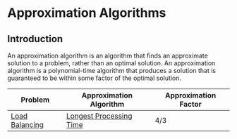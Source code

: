 # Approximation Algorithms

## Introduction

An approximation algorithm is an algorithm that finds an approximate solution to a problem, rather than an optimal solution. An approximation algorithm is a polynomial-time algorithm that produces a solution that is guaranteed to be within some factor of the optimal solution.

| Problem | Approximation Algorithm | Approximation Factor |
| ------- | ----------------------- | -------------------- |
| [Load Balancing](https://en.wikipedia.org/wiki/Load_balancing_(computing)) | [Longest Processing Time](https://en.wikipedia.org/wiki/Longest_processing_time) | 4/3 |
